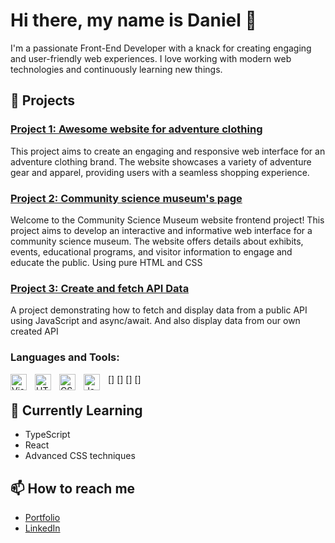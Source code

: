 # Hi there, my name is Daniel 👋

I'm a passionate Front-End Developer with a knack for creating engaging and user-friendly web experiences. I love working with modern web technologies and continuously learning new things.

## 🚀 Projects

### [Project 1: Awesome website for adventure clothing](https://danielsan-01.github.io/rainydays/index.html)
This project aims to create an engaging and responsive web interface for an adventure clothing brand. The website showcases a variety of adventure gear and apparel, providing users with a seamless shopping experience.

### [Project 2: Community science museum's page](https://danielsan-01.github.io/community-science-museum-SP1/)
Welcome to the Community Science Museum website frontend project! This project aims to develop an interactive and informative web interface for a community science museum. The website offers details about exhibits, events, educational programs, and visitor information to engage and educate the public. Using pure HTML and CSS

### [Project 3: Create and fetch API Data](https://agency1-pokevault.netlify.app/)
A project demonstrating how to fetch and display data from a public API using JavaScript and async/await. And also display data from our own created API


### Languages and Tools:

[<img align="left" alt="Visual Studio Code" width="26px" src="https://cdn.jsdelivr.net/gh/devicons/devicon/icons/vscode/vscode-original.svg" style="padding-right:10px;" />]
[<img align="left" alt="HTML5" width="26px" src="https://cdn.jsdelivr.net/gh/devicons/devicon/icons/html5/html5-original.svg" style="padding-right:10px;" />]
[<img align="left" alt="CSS3" width="26px" src="https://cdn.jsdelivr.net/gh/devicons/devicon/icons/css3/css3-original.svg" style="padding-right:10px;" />]
[<img align="left" alt="JavaScript" width="26px" src="https://cdn.jsdelivr.net/gh/devicons/devicon/icons/javascript/javascript-original.svg" style="padding-right:10px;" />]


## 🌱 Currently Learning

- TypeScript
- React
- Advanced CSS techniques

## 📫 How to reach me

- [Portfolio](http://127.0.0.1:5500/index.html)
- [LinkedIn](https://www.linkedin.com/in/daniel-%C3%B8stensen-84483ab0/)
